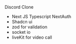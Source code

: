 Discord Clone
 - Next JS Typescript NextAuth
- Shadcn ui
- zod for validation
- socket io
- liveKit for video call
